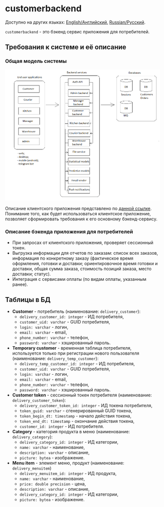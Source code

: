 # customerbackend

Доступно на других языках: [English/Английский](customerbackend.md), [Russian/Русский](customerbackend.ru.md). 

`customerbackend` - это бэкенд сервис приложения для потребителей.

## Требования к системе и её описание 

### Общая модель системы

![system_overall](../img/system_overall.png)

Описание клиентского приложения представлено по [данной ссылке](../frontend/customerclient.ru.md). 
Понимание того, как будет использоваться клиентское приложение, позволяет сформировать требования к его основному бэкенд-сервису. 

### Описание бэкенда приложения для потребителей

- При запросах от клиентского приложения, проверяет сессионный токен.
- Выгрузка информации для отчетов по заказам: список всех заказов, информация по конкретному заказу (фактическое время оформления, готовки и доставки; ориентировочное время готовки и доставки, общая сумма заказа, стоимость позиций заказа, место доставки; статус).
- Интеграция с сервисами оплаты (по видам оплаты, указанным ранее).
<!--
- Слушает очередь сообщений, в которую записываются сообщения об изменениях в пользователях и токенах, хранящихся модулем [authentication API](authbackend.ru.md).
- Записывает в очередь сообщений информацию об изменениях в пользователях и токенах (очередь слушает модуль [authentication API](authbackend.ru.md)).
-->

## Таблицы в БД

- **Customer** - потребитель (наименование: `delivery_customer`):
    - `delivery_customer_id: integer` - ИД потребителя,
    - `customer_uid: varchar` - GUID потребителя,
    - `login: varchar` - логин,
    - `email: varchar` - email,
    - `phone_number: varchar` - телефон,
    - `password: varchar` - хэшированный пароль.
- **Temporary customer** - временная таблица потребителя, используется только при регистрации нового пользователя (наименование: `delivery_temp_customer`):
    - `delivery_temp_customer_id: integer` - ИД потребителя,
    - `customer_uid: varchar` - GUID потребителя,
    - `login: varchar` - логин,
    - `email: varchar` - email,
    - `phone_number: varchar` - телефон,
    - `password: varchar` - хэшированный пароль.
- **Customer token** - сессионный токен потребителя (наименование: `delivery_customer_token`):
    - `delivery_customer_token_id: integer` - ИД токена потребителя,
    - `token_guid: varchar` - сгенерированный GUID токена,
    - `token_begin_dt: timestamp` - начало действия токена,
    - `token_end_dt: timestamp` - окончание действия токена,
    - `customer_id: integer` - ИД потребителя.
- **Category** - категория продукта в меню (наименование: `delivery_category`):
    - `delivery_category_id: integer` - ИД категории,
    - `name: varchar` - наименование,
    - `description: varchar` - описание,
    - `picture: bytea` - изображение.
- **Menu item** - элемент меню, продукт (наименование: `delivery_menuitem`)
    - `delivery_menuitem_id: integer` - ИД продукта,
    - `name: varchar` - наименование,
    - `price: double precision` - цена,
    - `description: varchar` - описание,
    - `delivery_category_id: integer` - ИД категории,
    - `picture: bytea` - изображение.
